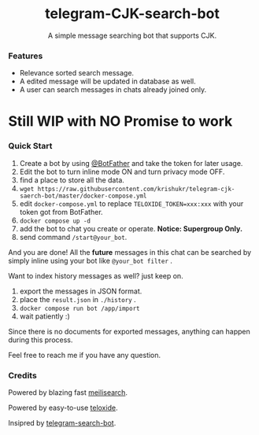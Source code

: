 <div align="center">
<h1>telegram-CJK-search-bot</h1>

A simple message searching bot that supports CJK. 
</div>

### Features

- Relevance sorted search message.
- A edited message will be updated in database as well.
- A user can search messages in chats already joined only.

# Still WIP with NO Promise to work

### Quick Start

1. Create a bot by using [@BotFather](https://t.me/botfather) and take the token for later usage.
1. Edit the bot to turn inline mode ON and turn privacy mode OFF.
1. find a place to store all the data.
1. `wget https://raw.githubusercontent.com/krishukr/telegram-cjk-saerch-bot/master/docker-compose.yml`
1. edit `docker-compose.yml` to replace `TELOXIDE_TOKEN=xxx:xxx` with your token got from BotFather.
1. `docker compose up -d`
1. add the bot to chat you create or operate. **Notice: Supergroup Only.** 
1. send command `/start@your_bot`.

And you are done! All the **future** messages in this chat can be searched by simply inline using your bot like `@your_bot filter` .

Want to index history messages as well? just keep on.

1. export the messages in JSON format.
1. place the `result.json` in `./history` .
1. `docker compose run bot /app/import`
1. wait patiently :)

Since there is no documents for exported messages, anything can happen during this process.

Feel free to reach me if you have any question.


### Credits

Powered by blazing fast [meilisearch](https://www.meilisearch.com/).

Powered by easy-to-use [teloxide](https://github.com/teloxide/teloxide).

Insipred by [telegram-search-bot](https://github.com/Taosky/telegram-search-bot).
